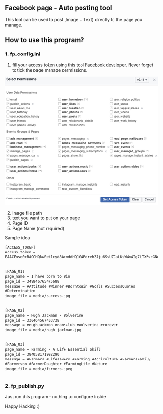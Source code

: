 ## Facebook page - Auto posting tool
This tool can be used to post (Image + Text) directly to the page you manage.


## How to use this program?

### 1. fp_config.ini 
1. fill your access token using this tool [Facebook developer](https://developers.facebook.com/tools/explorer/). Never forget to tick the page manage permissions.

![Example](fb_api.png)

2. image file path
3. text you want to put on your page
4. Page ID
5. Page Name (not required)

Sample idea 
```text
[ACCESS_TOKEN]
access_token = EAACEose0cBAOCHQkwPet1cyd8AxmddHQ1G4PdrehZAju6SsUZCaLKsW4m4Ig7LTXPscGNd19mngy1zqXbr7qv19ZBYCKcQZCerIgTprKQLjYn0


[PAGE_01]
page_name = I have born to Win
page_id = 349846765475688
message = #Attitude #Winner #BorntoWin #Goals #SuccessQuotes #Determination
image_file = media/success.jpg


[PAGE_02]
page_name = Hugh Jackman - Wolverine
page_id = 330464567403738
message = #HughJackman #FansClub #Wolverine #Forever
image_file = media/hugh_jackman.jpg


[PAGE_03]
page_name = Farming - A Life Essential Skill
page_id = 384058171992290
message = #Farmers #Lifesavers #Farming #Agriculture #FarmersFamily #Farmerson #FarmerDaughter #FarmingLife #Nature
image_file = media/farmers.jpeg


```

### 2. fp_publish.py

Just run this program - nothing to configure inside

Happy Hacking :) 
